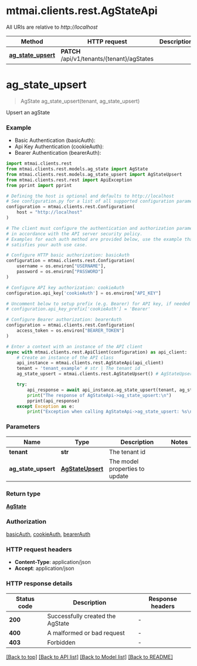 # mtmai.clients.rest.AgStateApi

All URIs are relative to *http://localhost*

Method | HTTP request | Description
------------- | ------------- | -------------
[**ag_state_upsert**](AgStateApi.md#ag_state_upsert) | **PATCH** /api/v1/tenants/{tenant}/agStates | 


# **ag_state_upsert**
> AgState ag_state_upsert(tenant, ag_state_upsert)



Upsert an agState

### Example

* Basic Authentication (basicAuth):
* Api Key Authentication (cookieAuth):
* Bearer Authentication (bearerAuth):

```python
import mtmai.clients.rest
from mtmai.clients.rest.models.ag_state import AgState
from mtmai.clients.rest.models.ag_state_upsert import AgStateUpsert
from mtmai.clients.rest.rest import ApiException
from pprint import pprint

# Defining the host is optional and defaults to http://localhost
# See configuration.py for a list of all supported configuration parameters.
configuration = mtmai.clients.rest.Configuration(
    host = "http://localhost"
)

# The client must configure the authentication and authorization parameters
# in accordance with the API server security policy.
# Examples for each auth method are provided below, use the example that
# satisfies your auth use case.

# Configure HTTP basic authorization: basicAuth
configuration = mtmai.clients.rest.Configuration(
    username = os.environ["USERNAME"],
    password = os.environ["PASSWORD"]
)

# Configure API key authorization: cookieAuth
configuration.api_key['cookieAuth'] = os.environ["API_KEY"]

# Uncomment below to setup prefix (e.g. Bearer) for API key, if needed
# configuration.api_key_prefix['cookieAuth'] = 'Bearer'

# Configure Bearer authorization: bearerAuth
configuration = mtmai.clients.rest.Configuration(
    access_token = os.environ["BEARER_TOKEN"]
)

# Enter a context with an instance of the API client
async with mtmai.clients.rest.ApiClient(configuration) as api_client:
    # Create an instance of the API class
    api_instance = mtmai.clients.rest.AgStateApi(api_client)
    tenant = 'tenant_example' # str | The tenant id
    ag_state_upsert = mtmai.clients.rest.AgStateUpsert() # AgStateUpsert | The model properties to update

    try:
        api_response = await api_instance.ag_state_upsert(tenant, ag_state_upsert)
        print("The response of AgStateApi->ag_state_upsert:\n")
        pprint(api_response)
    except Exception as e:
        print("Exception when calling AgStateApi->ag_state_upsert: %s\n" % e)
```



### Parameters


Name | Type | Description  | Notes
------------- | ------------- | ------------- | -------------
 **tenant** | **str**| The tenant id | 
 **ag_state_upsert** | [**AgStateUpsert**](AgStateUpsert.md)| The model properties to update | 

### Return type

[**AgState**](AgState.md)

### Authorization

[basicAuth](../README.md#basicAuth), [cookieAuth](../README.md#cookieAuth), [bearerAuth](../README.md#bearerAuth)

### HTTP request headers

 - **Content-Type**: application/json
 - **Accept**: application/json

### HTTP response details

| Status code | Description | Response headers |
|-------------|-------------|------------------|
**200** | Successfully created the AgState |  -  |
**400** | A malformed or bad request |  -  |
**403** | Forbidden |  -  |

[[Back to top]](#) [[Back to API list]](../README.md#documentation-for-api-endpoints) [[Back to Model list]](../README.md#documentation-for-models) [[Back to README]](../README.md)

